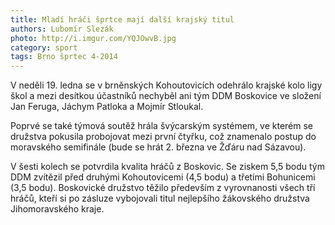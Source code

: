 ```yaml
---
title: Mladí hráči šprtce mají další krajský titul
authors: Lubomír Slezák
photo: http://i.imgur.com/YQJOwvB.jpg
category: sport
tags: Brno šprtec 4-2014
---
```


V neděli 19. ledna se v brněnských Kohoutovicích odehrálo krajské kolo ligy škol a mezi desítkou účastníků nechyběl ani tým DDM Boskovice ve složení Jan Feruga, Jáchym Patloka a Mojmír Stloukal.

Poprvé se také týmová soutěž hrála švýcarským systémem, ve kterém se družstva pokusila probojovat mezi první čtyřku, což znamenalo postup do moravského semifinále (bude se hrát 2. března ve Žďáru nad Sázavou).

V šesti kolech se potvrdila kvalita hráčů z Boskovic. Se ziskem 5,5 bodu tým DDM zvítězil před druhými Kohoutovicemi (4,5 bodu) a třetími Bohunicemi (3,5 bodu). Boskovické družstvo těžilo především z vyrovnanosti všech tří hráčů, kteří si po zásluze vybojovali titul nejlepšího žákovského družstva Jihomoravského kraje.